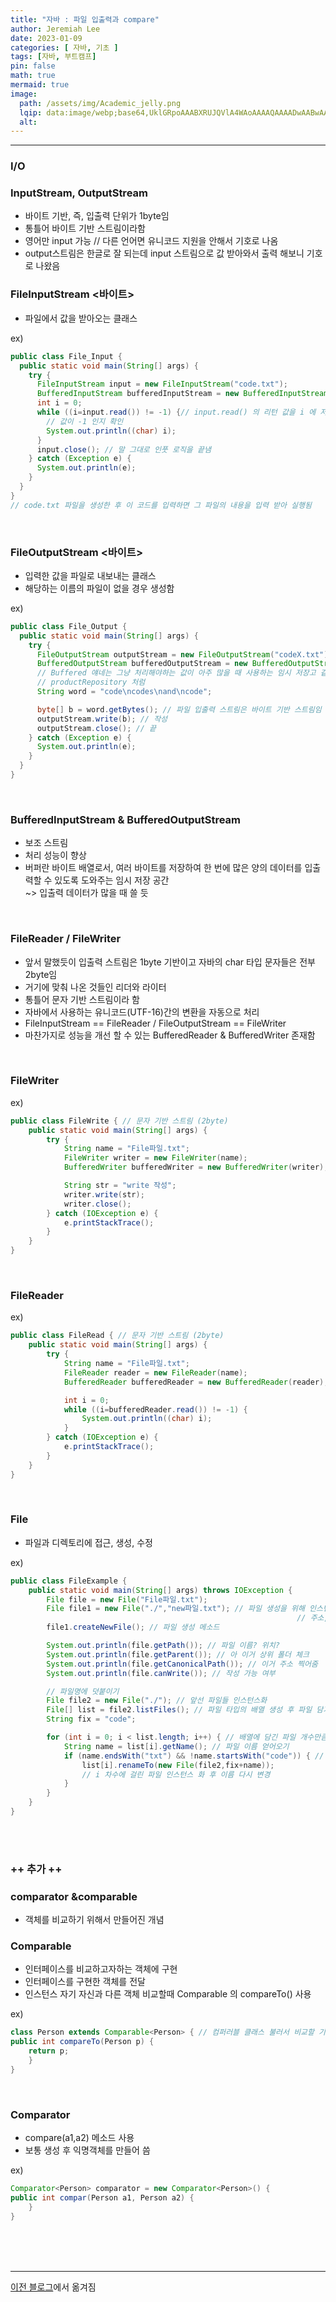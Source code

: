```yaml
---
title: "자바 : 파일 입출력과 compare"
author: Jeremiah Lee
date: 2023-01-09
categories: [ 자바, 기초 ]
tags: [자바, 부트캠프]
pin: false
math: true
mermaid: true
image: 
  path: /assets/img/Academic_jelly.png
  lqip: data:image/webp;base64,UklGRpoAAABXRUJQVlA4WAoAAAAQAAAADwAABwAAQUxQSDIAAAARL0AmbZurmr57yyIiqE8oiG0bejIYEQTgqiDA9vqnsUSI6H+oAERp2HZ65qP/VIAWAFZQOCBCAAAA8AEAnQEqEAAIAAVAfCWkAALp8sF8rgRgAP7o9FDvMCkMde9PK7euH5M1m6VWoDXf2FkP3BqV0ZYbO6NA/VFIAAAA
  alt: 
---
```

***

### I/O

### InputStream, OutputStream
- 바이트 기반, 즉, 입출력 단위가 1byte임
- 통틀어 바이트 기반 스트림이라함
- 영어만 input 가능 // 다른 언어면 유니코드 지원을 안해서 기호로 나옴
- output스트림은 한글로 잘 되는데 input 스트림으로 값 받아와서 출력 해보니 기호로 나왔음

### FileInputStream <바이트>
- 파일에서 값을 받아오는 클래스

ex)

```java
public class File_Input {
  public static void main(String[] args) {
    try {
      FileInputStream input = new FileInputStream("code.txt");
      BufferedInputStream bufferedInputStream = new BufferedInputStream(input);
      int i = 0;
      while ((i=input.read()) != -1) {// input.read() 의 리턴 값을 i 에 저장하고
        // 값이 -1 인지 확인
        System.out.println((char) i);
      }
      input.close(); // 말 그대로 인풋 로직을 끝냄
    } catch (Exception e) {
      System.out.println(e);
    }
  }
}
// code.txt 파일을 생성한 후 이 코드를 입력하면 그 파일의 내용을 입력 받아 실행됨
```

<br>

### FileOutputStream <바이트>
- 입력한 값을 파일로 내보내는 클래스
- 해당하는 이름의 파일이 없을 경우 생성함

ex)

```java
public class File_Output {
  public static void main(String[] args) {
    try {
      FileOutputStream outputStream = new FileOutputStream("codeX.txt");
      BufferedOutputStream bufferedOutputStream = new BufferedOutputStream(outputStream);
      // Buffered 얘네는 그냥 처리해야하는 값이 아주 많을 때 사용하는 임시 저장고 같은 느낌
      // productRepository 처럼
      String word = "code\ncodes\nand\ncode";

      byte[] b = word.getBytes(); // 파일 입출력 스트림은 바이트 기반 스트림임
      outputStream.write(b); // 작성
      outputStream.close(); // 끝
    } catch (Exception e) {
      System.out.println(e);
    }
  }
}
```

<br>

### BufferedInputStream & BufferedOutputStream
- 보조 스트림
- 처리 성능이 향상
- 버퍼란 바이트 배열로서, 여러 바이트를 저장하여 한 번에 많은 양의 데이터를 입출력할 수 있도록 도와주는 임시 저장 공간   
~> 입출력 데이터가 많을 때 쓸 듯

<br>

### FileReader / FileWriter
- 앞서 말했듯이 입출력 스트림은 1byte 기반이고 자바의 char 타입 문자들은 전부 2byte임
- 거기에 맞춰 나온 것들인 리더와 라이터
- 통틀어 문자 기반 스트림이라 함
- 자바에서 사용하는 유니코드(UTF-16)간의 변환을 자동으로 처리
- FileInputStream == FileReader / FileOutputStream == FileWriter
- 마찬가지로 성능을 개선 할 수 있는 BufferedReader & BufferedWriter 존재함

<br>

### FileWriter

ex)

```java
public class FileWrite { // 문자 기반 스트림 (2byte)
    public static void main(String[] args) {
        try {
            String name = "File파일.txt";
            FileWriter writer = new FileWriter(name);
            BufferedWriter bufferedWriter = new BufferedWriter(writer);

            String str = "write 작성";
            writer.write(str);
            writer.close();
        } catch (IOException e) {
            e.printStackTrace();
        }
    }
}
```

<br>

### FileReader

ex)

```java
public class FileRead { // 문자 기반 스트림 (2byte)
    public static void main(String[] args) {
        try {
            String name = "File파일.txt";
            FileReader reader = new FileReader(name);
            BufferedReader bufferedReader = new BufferedReader(reader);

            int i = 0;
            while ((i=bufferedReader.read()) != -1) {
                System.out.println((char) i);
            }
        } catch (IOException e) {
            e.printStackTrace();
        }
    }
}
```

<br>

### File
- 파일과 디렉토리에 접근, 생성, 수정

ex)

```java
public class FileExample {
    public static void main(String[] args) throws IOException {
        File file = new File("File파일.txt");
        File file1 = new File("./","new파일.txt"); // 파일 생성을 위해 인스턴스화
                                                                // 주소, 이름
        file1.createNewFile(); // 파일 생성 메소드

        System.out.println(file.getPath()); // 파일 이름? 위치?
        System.out.println(file.getParent()); // 아 이거 상위 폴더 체크
        System.out.println(file.getCanonicalPath()); // 이거 주소 찍어줌
        System.out.println(file.canWrite()); // 작성 가능 여부

        // 파일명에 덧붙이기
        File file2 = new File("./"); // 앞선 파일들 인스턴스화
        File[] list = file2.listFiles(); // 파일 타입의 배열 생성 후 파일 담기
        String fix = "code";

        for (int i = 0; i < list.length; i++) { // 배열에 담긴 파일 개수만큼 반복
            String name = list[i].getName(); // 파일 이름 얻어오기
            if (name.endsWith("txt") && !name.startsWith("code")) { // txt로 끝나거나 code로 시작하지 않는 파일 거르기
                list[i].renameTo(new File(file2,fix+name));
                // i 차수에 걸린 파일 인스턴스 화 후 이름 다시 변경
            }
        }
    }
}
```

<br>
<br>

### ++ 추가 ++

### comparator &comparable   
- 객체를 비교하기 위해서 만들어진 개념


### Comparable
- 인터페이스를 비교하고자하는 객체에 구현
- 인터페이스를 구현한 객체를 전달
- 인스턴스 자기 자신과 다른 객체 비교할때 Comparable 의 compareTo() 사용

ex)

```java
class Person extends Comparable<Person> { // 컴퍼러블 클래스 불러서 비교할 기준 정해줌
public int compareTo(Person p) {
	return p;
	}
}
```

<br>

### Comparator
- compare(a1,a2) 메소드 사용
- 보통 생성 후 익명객체를 만들어 씀

ex)

```java
Comparator<Person> comparator = new Comparator<Person>() {
public int compar(Person a1, Person a2) {
	}
}
```

<br>
<br>
<br>

***

[이전 블로그](https://blog.naver.com/021skyfall/222979311580)에서 옮겨짐
